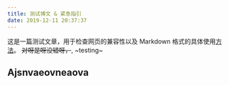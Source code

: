 ```yaml
---
title: 测试博文 & 紧急指引
date: 2019-12-11 20:37:37
---
```


这是一篇测试文章，用于检查网页的兼容性以及 Markdown 格式的具体使用[方法](https://www.jianshu.com/p/a2fe56d11c4f)。 ~~对呀是呀没错呀，~~, ~testing~

## Ajsnvaeovneaova

